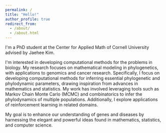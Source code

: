 ```yaml
---
permalink: /
title: "Hello!"
author_profile: true
redirect_from: 
  - /about/
  - /about.html
---
```


I'm a PhD student at the Center for Applied Math of Cornell University advised by Jaehee Kim. 

I'm interested in developing computational methods for the problems in biology. My research focuses on mathematical modeling in phylogenetics, with applications to genomics and cancer research. Specifically, I focus on developing computational methods for inferring essential phylogenetic and phylodynamic parameters, drawing inspiration from advances in mathematics and statistics. My work has involved leveraging tools such as Markov Chain Monte Carlo (MCMC) and combinatorics to infer the phylodynamics of multiple populations. Additionally, I explore applications of reinforcement learning in related domains.

My goal is to enhance our understanding of genes and diseases by harnessing the elegant and powerful ideas found in mathematics, statistics, and computer science.
